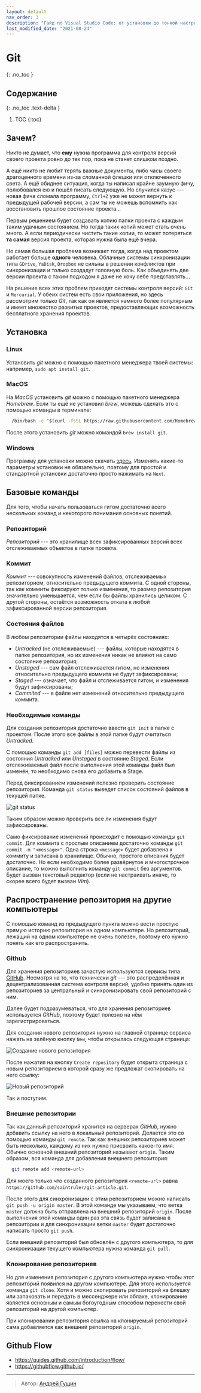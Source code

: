 ```yaml
---
layout: default
nav_order: 3
description: "Гайд по Visual Studio Code: от установки до тонкой настройки."
last_modified_date: "2021-08-24"
---
```


# Git
{: .no_toc }

## Содержание
{: .no_toc .text-delta }

1. TOC
{:toc}

## Зачем?

Никто не думает, что **ему** нужна программа для контроля версий своего проекта
ровно до тех пор, пока не станет слишком поздно.

А ещё никто не любит терять важные документы, либо часы своего драгоценного
времени из-за сломанной флешки или отключенного света. А ещё обиднее ситуация,
когда ты написал крайне заумную фичу, полюбовался ею и пошёл писать следующую.
Но случился казус --- новая фича сломала программу, `Ctrl+Z` уже не может
вернуть к предыдущей рабочей версии, а сам ты не можешь вспомнить как
восстановить прошлое состояние проекта...

Первым решением будет создавать копию папки проекта с каждым таким удачным
состоянием. Но тогда таких копий может стать очень много. А если периодически
чистить такие копии, то может потеряться **та самая** версия проекта, которая
нужна была ещё вчера.

Но самая большая проблема возникает тогда, когда над проектом работает больше
**одного** человека. Облачные системы синхронизации типа `GDrive`, `YaDisk`,
`Dropbox` не сильны в решении конфликтов при синхронизации и только создадут
головную боль. Как объединять две версии проекта с таким подходом я даже не хочу
себе представлять...

На решение всех этих проблем приходят системы контроля версий: `Git` и
`Mercurial`. У обеих систем есть свои приложения, но здесь рассмотрим только
*Git*, так как он является намного более популярным и имеет множество развитых
проектов, предоставляющих возможность бесплатного хранения проектов.

## Установка

### Linux

Установить *git* можно с помощью пакетного менеджера твоей системы: например,
`sudo apt install git`.

[//]: # (Не уверен, что можно предполагать стандартность установки ubuntu)

### MacOS

На *MacOS* установить *git* можно с помощью пакетного менеджера *Homebrew*. Если
ты ещё не установил *brew*, можешь сделать это с помощью команды в терминале:

```bash
  /bin/bash -c "$(curl -fsSL https://raw.githubusercontent.com/Homebrew/install/HEAD/install.sh)" 
```

После этого установить *git* можно командой `brew install git`.

### Windows

Программу для установки можно скачать [здесь](https://git-scm.com/download).
Изменять какие-то параметры установки не обязательно, поэтому для простой и
стандартной установки достаточно просто нажимать на `Next`.

[//]: # (TODO: Сделать уточнения по поводу нескольких этапов установки)

## Базовые команды

Для того, чтобы начать пользоваться гитом достаточно всего нескольких команд и
некоторого понимания основных понятий.

### Репозиторий

*Репозиторий* --- это хранилище всех зафиксированных версий всех отслеживаемых
объектов в папке проекта.

### Коммит

*Коммит* --- совокупность изменений файлов, отслеживаемых репозиторием,
относительно предыдущего коммита. С одной стороны, так как коммиты фиксируют
только изменения, то размер репозитория значительно уменьшается, чем если бы
файлы хранились целиком. С другой стороны, остаётся возможность отката к любой
зафиксированной версии репозитория.

### Состояния файлов

В любом репозитории файлы находятся в четырёх состояниях:

- *Untracked* (не отслеживаемые) --- файлы, которые находятся в папке
  репозитория, но их изменения никак не влияют на само состояние репозитория;
- *Unstaged* --- сам файл отслеживается гитом, но изменения относительно
  предыдущего коммита не будут зафиксированы;
- *Staged* --- означает, что файл и отслеживается гитом, и изменения будут
  зафиксированы;
- *Commited* --- в файле нет изменений относительно предыдущего коммита.

### Необходимые команды

Для создания репозитория достаточно ввести `git init` в папке с проектом. После
этого все файлы в этой папке будут считаться *Untracked*.

С помощью команды `git add [files]` можно перевести файлы из состояния
*Untracked* или *Unstaged* в состояние *Staged*. Если отслеживаемый файл после
выполнения этой команды файл был изменён, то необходимо снова его добавить в
Stage.

Перед фиксированием изменений полезно проверить состояние репозитория. Команда
`git status` выведет список состояний файлов в текущей папке.

![git status](../assets/git/status.png)

Таким образом можно проверить все ли изменения будут зафиксированы.

Само фиксирование изменений происходит с помощью команды `git commit`. Для
коммита с простым описанием достаточно команды `git commit -m "<message>"`. Одна
строка `<message>` будет добавлена к коммиту и записана в хранилище. Обычно,
простого описания будет достаточно. Но если необходимо более развёрнутое и
многострочное описание, то можно выполнить команду `git commit` без аргументов.
Будет вызван текстовый редактор (если не настраивать иначе, то скорее всего
будет вызван *Vim*).

## Распространение репозитория на другие компьютеры

С помощью команд из предыдущего пункта можно вести простую прямую историю
репозитория на одном компьютере. Но репозиторий, лежащий на одном компьютере не
очень полезен, поэтому его нужно понять как его распространить.

### Github

Для хранения репозиториев зачастую используются сервисы типа
[GitHub](https://github.com/). Несмотря на то, что технически *git* --- это
распределённая и децентрализованная система контроля версий, удобно принять один
из репозиториев за центральный и синхронизировать свой репозиторий с ним.

Далее будет подразумеваться, что для хранения репозиториев используется
*GitHub*, поэтому будет полезно на нём зарегистрироваться.

Для создания нового репозитория нужно на главной странице сервиса нажать на
зелёную кнопку `New`, чтобы открылась следующая страница:

![Создание нового репозитория](../assets/git/github-create.png)

После нажатия на кнопку `Create repository` будет открыта страница с новым
репозиторием в которой сразу же предложат скопировать на него ссылку:

![Новый репозиторий](../assets/git/github-new.png)

Так и поступим.

### Внешние репозитории

Так как данный репозиторий хранится на серверах *GitHub*, нужно добавить ссылку
на него в локальный репозиторий. Делается это со помощью команды `git remote`.
Так как внешних репозиториев может быть несколько, каждому из них нужно
присвоить какое-то имя. Обычно основной внешний репозиторий называют `origin`.
Таким образом, вся команда для добавления внешнего репозитория:

```sh
  git remote add <remote-url>
```

Для моего только что созданного репозитория `<remote-url>` равна
`https://github.com/saintruler/git-article.git`.

После этого для синхронизации с этим репозиторием можно написать `git push -u
origin master`. В этой команде мы указываем, что ветка `master` должна быть
отправлена на внешний репозиторий `origin`. После выполнения этой команды один
раз эта связь будет записана в репозитории и для синхронизации ветки `master`
будет достаточно написать просто `git push`.

Если внешний репозиторий был обновлён с другого компьютера, то для синхронизации
текущего компьютера нужна команда `git pull`.

### Клонирование репозиториев

Но для изменения репозитория с другого компьютера нужно чтобы этот репозиторий
появился на другом компьютере. Для этого используется команда `git clone`. Хотя
и можно скопировать репозиторий на флешку или запаковать и передать в
мессенджере или облаке, клонирование является основным и самым богоугодным
способом перенести свой репозиторий на другой компьютер.

При клонировании репозитория ссылка на клонируемый репозиторий сама добавляется
как внешний репозиторий `origin`.

## Github Flow

- https://guides.github.com/introduction/flow/
- https://githubflow.github.io/

---

> Автор: [Андрей Гущин](../authors/andrew_guschin.md)
